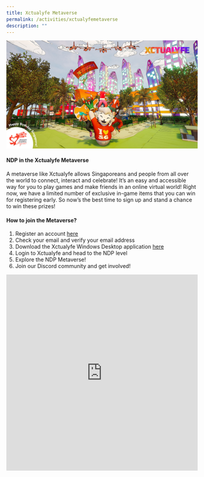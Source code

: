 ```yaml
---
title: Xctualyfe Metaverse
permalink: /activities/xctualyfemetaverse
description: ""
---
```

![](/images/xctualyfe_cover.jpg)

#### NDP in the Xctualyfe Metaverse

A metaverse like Xctualyfe allows Singaporeans and people from all over the world to connect, interact and celebrate! It’s an easy and accessible way for you to play games and make friends in an online virtual world! Right now, we have a limited number of exclusive in-game items that you can win for registering early. So now’s the best time to sign up and stand a chance to win these prizes!

#### How to join the Metaverse?

1. 	Register an account <a href="https://xctualyfe.com/account/signup/" target="_blank">here</a> 
2. 	Check your email and verify your email address
3. 	Download the Xctualyfe Windows Desktop application <a href="https://web.xctuality.com/xctualyfe/Xctualyfe_v1.11.zip" target="_blank">here</a>
4. 	Login to Xctualyfe and head to the NDP level
5. 	Explore the NDP Metaverse!
6. 	Join our Discord community and get involved!


<iframe width="100%" frameborder="0" height="515" src="https://www.youtube.com/embed/xWXxUBP4p5I" title="NDP in the Xctualyfe Metaverse" frameborder="0" allowfullscreen></iframe>